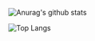 ![Anurag's github stats](https://github-readme-stats-theta-green.vercel.app/api/?username=Mokuichi147&count_private=true&show_icons=true&theme=vue)

![Top Langs](https://github-readme-stats-theta-green.vercel.app/api/top-langs/?username=Mokuichi147&layout=compact&theme=vue)
